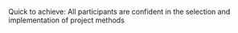 Quick to achieve:
All participants are confident in the selection and implementation of project methods
